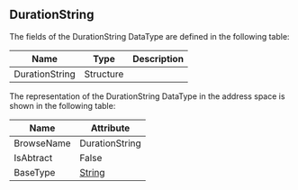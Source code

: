 <!-- datatype -->
## DurationString
<!-- end of description -->
The fields of the DurationString DataType are defined in the following table:  

|Name|Type|Description|
|---|---|---|
|DurationString|Structure||

The representation of the DurationString DataType in the address space is shown in the following table:  

|Name|Attribute|
|---|---|
|BrowseName|DurationString|
|IsAbtract|False|
|BaseType|[String](../../../Part3/DataTypes/String/readme.md)|

